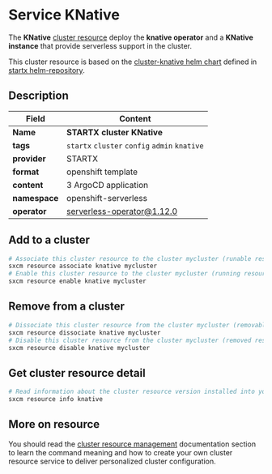 # Service KNative

The **KNative** [cluster resource](../../4-cluster-resources) deploy the **knative operator** and a
**KNative instance** that provide serverless support in the cluster.

This cluster resource is based on the [cluster-knative helm chart](https://helm-repository.readthedocs.io/en/latest/charts/cluster-knative) defined in [startx helm-repository](https://helm-repository.readthedocs.io).

## Description

| Field         | Content                                       |
| ------------- | --------------------------------------------- |
| **Name**      | **STARTX cluster KNative**                    |
| **tags**      | `startx` `cluster` `config` `admin` `knative` |
| **provider**  | STARTX                                        |
| **format**    | openshift template                            |
| **content**   | 3 ArgoCD application                          |
| **namespace** | openshift-serverless                          |
| **operator**  | serverless-operator@1.12.0                    |

## Add to a cluster

```bash
# Associate this cluster resource to the cluster mycluster (runable resource)
sxcm resource associate knative mycluster
# Enable this cluster resource to the cluster mycluster (running resource)
sxcm resource enable knative mycluster
```

## Remove from a cluster

```bash
# Dissociate this cluster resource from the cluster mycluster (removable resource)
sxcm resource dissociate knative mycluster
# Disable this cluster resource from the cluster mycluster (removed resource)
sxcm resource disable knative mycluster
```

## Get cluster resource detail

```bash
# Read information about the cluster resource version installed into your host (local)
sxcm resource info knative
```

## More on resource

You should read the [cluster resource management](../../4-cluster-resources) documentation section to learn the command
meaning and how to create your own cluster resource service to deliver personalized cluster configuration.
